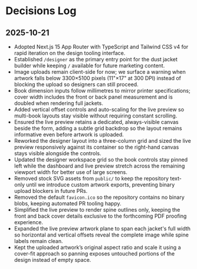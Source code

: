 # Decisions Log

## 2025-10-21
- Adopted Next.js 15 App Router with TypeScript and Tailwind CSS v4 for rapid iteration on the design tooling interface.
- Established `/designer` as the primary entry point for the dust jacket builder while keeping `/` available for future marketing content.
- Image uploads remain client-side for now; we surface a warning when artwork falls below 3300×5100 pixels (11"×17" at 300 DPI) instead of blocking the upload so designers can still proceed.
- Book dimension inputs follow millimetres to mirror printer specifications; cover width includes the front or back panel measurement and is doubled when rendering full jackets.
- Added vertical offset controls and auto-scaling for the live preview so multi-book layouts stay visible without requiring constant scrolling.
- Ensured the live preview retains a dedicated, always-visible canvas beside the form, adding a subtle grid backdrop so the layout remains informative even before artwork is uploaded.
- Reworked the designer layout into a three-column grid and sized the live preview responsively against its container so the right-hand canvas stays visible alongside the controls.
- Updated the designer workspace grid so the book controls stay pinned left while the dashboard and live preview stretch across the remaining viewport width for better use of large screens.
- Removed stock SVG assets from `public/` to keep the repository text-only until we introduce custom artwork exports, preventing binary upload blockers in future PRs.
- Removed the default `favicon.ico` so the repository contains no binary blobs, keeping automated PR tooling happy.
- Simplified the live preview to render spine outlines only, keeping the front and back cover details exclusive to the forthcoming PDF proofing experience.
- Expanded the live preview artwork plane to span each jacket's full width so horizontal and vertical offsets reveal the complete image while spine labels remain clean.
- Kept the uploaded artwork’s original aspect ratio and scale it using a cover-fit approach so panning exposes untouched portions of the design instead of empty space.
